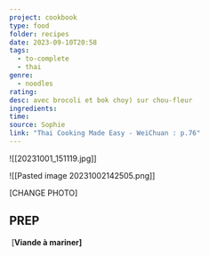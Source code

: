 ```yaml
---
project: cookbook
type: food
folder: recipes
date: 2023-09-10T20:58
tags:
  - to-complete
  - thai
genre:
  - noodles
rating: 
desc: avec brocoli et bok choy) sur chou-fleur
ingredients: 
time: 
source: Sophie
link: "Thai Cooking Made Easy - WeiChuan : p.76"
---
```

![[20231001_151119.jpg]]

![[Pasted image 20231002142505.png]]

[CHANGE PHOTO]

## PREP


 [**Viande à mariner]**




